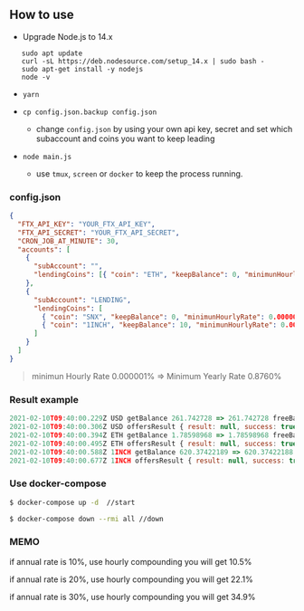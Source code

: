 ## How to use

- Upgrade Node.js to 14.x
```
   sudo apt update
   curl -sL https://deb.nodesource.com/setup_14.x | sudo bash -
   sudo apt-get install -y nodejs
   node -v 
```

- `yarn`

- `cp config.json.backup config.json`

  - change `config.json` by using your own api key, secret and set which subaccount and coins you want to keep leading

- `node main.js`

  - use `tmux`, `screen` or `docker` to keep the process running.

### config.json

```json
{
  "FTX_API_KEY": "YOUR_FTX_API_KEY",
  "FTX_API_SECRET": "YOUR_FTX_API_SECRET",
  "CRON_JOB_AT_MINUTE": 30,
  "accounts": [
    {
      "subAccount": "",
      "lendingCoins": [{ "coin": "ETH", "keepBalance": 0, "minimunHourlyRate": 0.000001 }]
    },
    {
      "subAccount": "LENDING",
      "lendingCoins": [
        { "coin": "SNX", "keepBalance": 0, "minimunHourlyRate": 0.000001 },
        { "coin": "1INCH", "keepBalance": 10, "minimunHourlyRate": 0.000001 }
      ]
    }
  ]
}
```

> minimun Hourly Rate 0.000001% => Minimum Yearly Rate 0.8760%



### Result example

```js
2021-02-10T09:40:00.229Z USD getBalance 261.742728 => 261.742728 freeBalance 0.23926331
2021-02-10T09:40:00.306Z USD offersResult { result: null, success: true } 261.742728
2021-02-10T09:40:00.394Z ETH getBalance 1.78598968 => 1.78598968 freeBalance 0.00013262
2021-02-10T09:40:00.495Z ETH offersResult { result: null, success: true } 1.78598968
2021-02-10T09:40:00.588Z 1INCH getBalance 620.37422189 => 620.37422188 freeBalance 0.0473561
2021-02-10T09:40:00.677Z 1INCH offersResult { result: null, success: true } 620.37422188
```

### Use docker-compose

```bash
$ docker-compose up -d  //start
```

```bash
$ docker-compose down --rmi all //down
```

### MEMO

if annual rate is 10%, use hourly compounding you will get 10.5%

if annual rate is 20%, use hourly compounding you will get 22.1%

if annual rate is 30%, use hourly compounding you will get 34.9%
